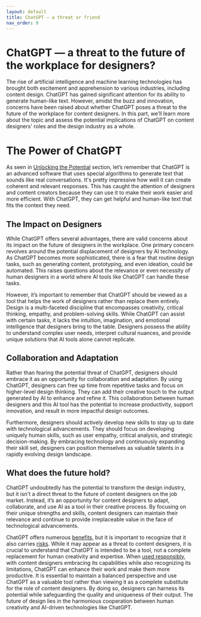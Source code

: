 ```yaml
---
layout: default
title: ChatGPT — a threat or friend
nav_order: 9
---
```


# ChatGPT — a threat to the future of the workplace for designers?

The rise of artificial intelligence and machine learning technologies has brought both excitement and apprehension to various industries, including content design. ChatGPT has gained significant attention for its ability to generate human-like text. However, amidst the buzz and innovation, concerns have been raised about whether ChatGPT poses a threat to the future of the workplace for content designers. In this part, we’ll learn more about the topic and assess the potential implications of ChatGPT on content designers' roles and the design industry as a whole.

# The Power of ChatGPT

As seen in [Unlocking the Potential](Unlocking%20the%20Potential.md) section, let’s remember that ChatGPT is an advanced software that uses special algorithms to generate text that sounds like real conversations. It's pretty impressive how well it can create coherent and relevant responses. This has caught the attention of designers and content creators because they can use it to make their work easier and more efficient. With ChatGPT, they can get helpful and human-like text that fits the context they need.

## The Impact on Designers

While ChatGPT offers several advantages, there are valid concerns about its impact on the future of designers in the workplace. One primary concern revolves around the potential displacement of designers by AI technology. As ChatGPT becomes more sophisticated, there is a fear that routine design tasks, such as generating content, prototyping, and even ideation, could be automated. This raises questions about the relevance or even necessity of human designers in a world where AI tools like ChatGPT can handle these tasks.

However, it’s important to remember that ChatGPT should be viewed as a tool that helps the work of designers rather than replace them entirely. Design is a multi-faceted discipline that encompasses creativity, critical thinking, empathy, and problem-solving skills. While ChatGPT can assist with certain tasks, it lacks the intuition, imagination, and emotional intelligence that designers bring to the table. Designers possess the ability to understand complex user needs, interpret cultural nuances, and provide unique solutions that AI tools alone cannot replicate.

## Collaboration and Adaptation

Rather than fearing the potential threat of ChatGPT, designers should embrace it as an opportunity for collaboration and adaptation. By using ChatGPT, designers can free up time from repetitive tasks and focus on higher-level design thinking. They can add their creative touch to the output generated by AI to enhance and refine it. This collaboration between human designers and this AI tool has the potential to increase productivity, support innovation, and result in more impactful design outcomes.

Furthermore, designers should actively develop new skills to stay up to date with technological advancements. They should focus on developing uniquely human skills, such as user empathy, critical analysis, and strategic decision-making. By embracing technology and continuously expanding their skill set, designers can position themselves as valuable talents in a rapidly evolving design landscape.

## What does the future hold?

ChatGPT undoubtedly has the potential to transform the design industry, but it isn't a direct threat to the future of content designers on the job market. Instead, it’s an opportunity for content designers to adapt, collaborate, and use AI as a tool in their creative process. By focusing on their unique strengths and skills, content designers can maintain their relevance and continue to provide irreplaceable value in the face of technological advancements.

ChatGPT offers numerous [benefits](Unlocking%20the%20Potential.md), but it is important to recognize that it also carries [risks](Navigating%20the%20Challenges.md). While it may appear as a threat to content designers, it is crucial to understand that ChatGPT is intended to be a tool, not a complete replacement for human creativity and expertise. When [used responsibly](Navigating%20Ethical%20Considerations.md), with content designers embracing its capabilities while also recognizing its limitations, ChatGPT can enhance their work and make them more productive. It is essential to maintain a balanced perspective and use ChatGPT as a valuable tool rather than viewing it as a complete substitute for the role of content designers. By doing so, designers can harness its potential while safeguarding the quality and uniqueness of their output. The future of design lies in the harmonious cooperation between human creativity and AI-driven technologies like ChatGPT.
